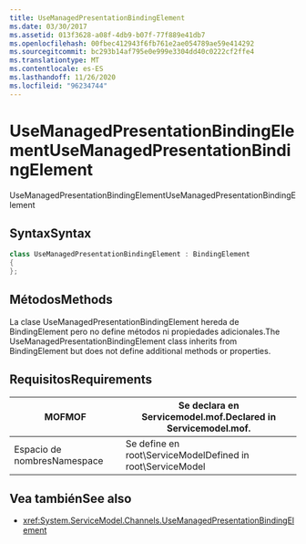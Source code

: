 ```yaml
---
title: UseManagedPresentationBindingElement
ms.date: 03/30/2017
ms.assetid: 013f3628-a08f-4db9-b07f-77f889e41db7
ms.openlocfilehash: 00fbec412943f6fb761e2ae054789ae59e414292
ms.sourcegitcommit: bc293b14af795e0e999e3304dd40c0222cf2ffe4
ms.translationtype: MT
ms.contentlocale: es-ES
ms.lasthandoff: 11/26/2020
ms.locfileid: "96234744"
---
```

# <a name="usemanagedpresentationbindingelement"></a><span data-ttu-id="34e99-102">UseManagedPresentationBindingElement</span><span class="sxs-lookup"><span data-stu-id="34e99-102">UseManagedPresentationBindingElement</span></span>

<span data-ttu-id="34e99-103">UseManagedPresentationBindingElement</span><span class="sxs-lookup"><span data-stu-id="34e99-103">UseManagedPresentationBindingElement</span></span>  
  
## <a name="syntax"></a><span data-ttu-id="34e99-104">Syntax</span><span class="sxs-lookup"><span data-stu-id="34e99-104">Syntax</span></span>  
  
```csharp
class UseManagedPresentationBindingElement : BindingElement  
{  
};  
```  
  
## <a name="methods"></a><span data-ttu-id="34e99-105">Métodos</span><span class="sxs-lookup"><span data-stu-id="34e99-105">Methods</span></span>  

 <span data-ttu-id="34e99-106">La clase UseManagedPresentationBindingElement hereda de BindingElement pero no define métodos ni propiedades adicionales.</span><span class="sxs-lookup"><span data-stu-id="34e99-106">The UseManagedPresentationBindingElement class inherits from BindingElement but does not define additional methods or properties.</span></span>  
  
## <a name="requirements"></a><span data-ttu-id="34e99-107">Requisitos</span><span class="sxs-lookup"><span data-stu-id="34e99-107">Requirements</span></span>  
  
|<span data-ttu-id="34e99-108">MOF</span><span class="sxs-lookup"><span data-stu-id="34e99-108">MOF</span></span>|<span data-ttu-id="34e99-109">Se declara en Servicemodel.mof.</span><span class="sxs-lookup"><span data-stu-id="34e99-109">Declared in Servicemodel.mof.</span></span>|  
|---------|-----------------------------------|  
|<span data-ttu-id="34e99-110">Espacio de nombres</span><span class="sxs-lookup"><span data-stu-id="34e99-110">Namespace</span></span>|<span data-ttu-id="34e99-111">Se define en root\ServiceModel</span><span class="sxs-lookup"><span data-stu-id="34e99-111">Defined in root\ServiceModel</span></span>|  
  
## <a name="see-also"></a><span data-ttu-id="34e99-112">Vea también</span><span class="sxs-lookup"><span data-stu-id="34e99-112">See also</span></span>

- <xref:System.ServiceModel.Channels.UseManagedPresentationBindingElement>
